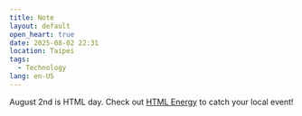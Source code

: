 ```yaml
---
title: Note
layout: default
open_heart: true
date: 2025-08-02 22:31
location: Taipei
tags: 
  - Technology
lang: en-US
---
```


August 2nd is HTML day. Check out [HTML Energy](https://html.energy) to catch your local event!

